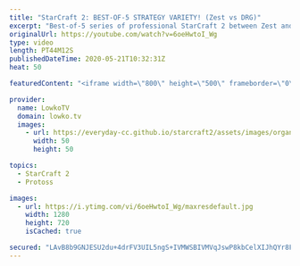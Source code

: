 ```yaml
---
title: "StarCraft 2: BEST-OF-5 STRATEGY VARIETY! (Zest vs DRG)"
excerpt: "Best-of-5 series of professional StarCraft 2 between Zest and DRG. In this series we see a variety of strategies being played by both players. From early game Roach rushes to late game Brood Lord transitions to Proxy Hatchery Spine Crawler pushes.  OlimoLeague on Patreon: https://www.patreon.com/olimoley"
originalUrl: https://youtube.com/watch?v=6oeHwtoI_Wg
type: video
length: PT44M12S
publishedDateTime: 2020-05-21T10:32:31Z
heat: 50

featuredContent: "<iframe width=\"800\" height=\"500\" frameborder=\"0\" src=\"https://www.youtube.com/embed/6oeHwtoI_Wg\" allow=\"accelerometer; autoplay; encrypted-media; gyroscope; picture-in-picture\" allowfullscreen></iframe>"

provider:
  name: LowkoTV
  domain: lowko.tv
  images:
    - url: https://everyday-cc.github.io/starcraft2/assets/images/organizations/lowko.tv-50x50.jpg
      width: 50
      height: 50

topics:
  - StarCraft 2
  - Protoss

images:
  - url: https://i.ytimg.com/vi/6oeHwtoI_Wg/maxresdefault.jpg
    width: 1280
    height: 720
    isCached: true

secured: "LAvB8b9GNJESU2du+4drFV3UIL5ngS+IVMWSBIVMVqJswP8kbCelXIJhQYr8FlR2jfZub/ebB5+YBXWCMyUY6gRT0iy6XVn5k+gaGFBa8R40B5NNveMCNsIb+6iS/wNChfJ8b1mrf1QObRbH0EatAX3qI7Bb+vaZxYFOOo3w0ZrIsSGXfthKCasNwtxCp8xXWnZcAO0C8LFaN9FnVAgJexDgbMphnHvrYuV7VyTal9jEEtAV6Modjj/NtOWAZzBzROPWQCMV5WYczgg1TDOgCTcF/NfZKvIomyBXj2Fc0ZqcJIRem5oUecjg51qqnaKGiCZeiohXYEAorK/3xoyt5smn6WKVccQuTJckRHUEaWHSt9q1iS92Epnwkkg06hBNS8A3+c0HjUNMdYHrktvt+Cia1vgF3pzwULSO6IFf7LEmIq23PUMXXs+yjWe7++To;ZmoDLsAbnG2yH5nDZWpAhQ=="
---
```


